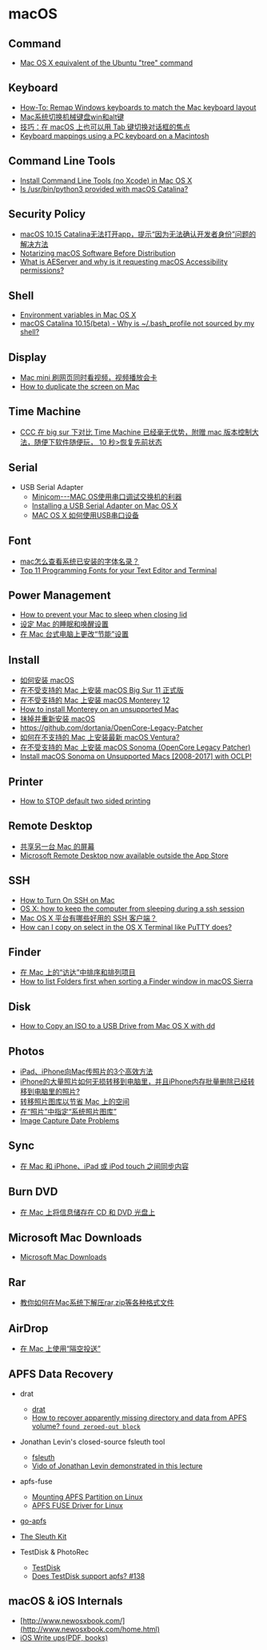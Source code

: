 # macOS

## Command
* [Mac OS X equivalent of the Ubuntu "tree" command](https://superuser.com/questions/359723/mac-os-x-equivalent-of-the-ubuntu-tree-command)

## Keyboard
* [How-To: Remap Windows keyboards to match the Mac keyboard layout](https://9to5mac.com/2016/03/17/how-to-remap-windows-keyboard-buttons-match-mac-layout/)
* [Mac系统切换机械键盘win和alt键](https://www.jianshu.com/p/66922b2bc8c3)
* [技巧：在 macOS 上也可以用 Tab 键切换对话框的焦点](https://zhuanlan.zhihu.com/p/27586949)
* [Keyboard mappings using a PC keyboard on a Macintosh](https://support.microsoft.com/en-us/kb/970299)

## Command Line Tools
* [Install Command Line Tools (no Xcode) in Mac OS X](https://developpaper.com/install-command-line-tools-no-xcode-in-mac-os-x/)
* [Is /usr/bin/python3 provided with macOS Catalina?](https://apple.stackexchange.com/questions/376077/is-usr-bin-python3-provided-with-macos-catalina)

## Security Policy
* [macOS 10.15 Catalina无法打开app，提示“因为无法确认开发者身份”问题的解决方法
](https://heipg.cn/tutorial/solution-for-macos-10-15-catalina-cant-run-apps.html)
* [Notarizing macOS Software Before Distribution](https://developer.apple.com/documentation/xcode/notarizing_macos_software_before_distribution)
* [What is AEServer and why is it requesting macOS Accessibility permissions?](https://apple.stackexchange.com/questions/403109/what-is-aeserver-and-why-is-it-requesting-macos-accessibility-permissions)

## Shell
* [Environment variables in Mac OS X](https://stackoverflow.com/questions/603785/environment-variables-in-mac-os-x)
* [macOS Catalina 10.15(beta) - Why is ~/.bash_profile not sourced by my shell?](https://stackoverflow.com/questions/56784894/macos-catalina-10-15beta-why-is-bash-profile-not-sourced-by-my-shell)

## Display
* [Mac mini 刷网页同时看视频，视频播放会卡](https://v2ex.com/t/660210)
* [How to duplicate the screen on Mac](https://nektony.com/how-to/duplicate-screen-mac)

## Time Machine
* [CCC 在 big sur 下对比 Time Machine 已经毫无优势，附赠 mac 版本控制大法，随便下软件随便玩， 10 秒>恢复先前状态](https://v2ex.com/t/731563)

## Serial
* USB Serial Adapter
  * [Minicom---MAC OS使用串口调试交换机的利器](https://www.jianshu.com/p/3d921b547705)
  * [Installing a USB Serial Adapter on Mac OS X](https://archive.plugable.com/2011/07/12/installing-a-usb-serial-adapter-on-mac-os-x/#VERIFY)
  * [MAC OS X 如何使用USB串口设备](https://www.jianshu.com/p/e25009af3726)

## Font
* [mac怎么查看系统已安装的字体名录？](https://www.zhihu.com/question/21686333/answer/618481248)
* [Top 11 Programming Fonts for your Text Editor and Terminal](https://wesbos.com/programming-fonts/)

## Power Management
* [How to prevent your Mac to sleep when closing lid](https://yama-mac.com/en/prevent_sleep_when_lid_close/)
* [设定 Mac 的睡眠和唤醒设置](https://support.apple.com/zh-cn/guide/mac-help/mchle41a6ccd/mac)
* [在 Mac 台式电脑上更改“节能”设置](https://support.apple.com/zh-cn/guide/mac-help/mchlp1168/14.0/mac/14.0)

## Install
* [如何安装 macOS](https://support.apple.com/zh-cn/HT204904)
* [在不受支持的 Mac 上安装 macOS Big Sur 11 正式版](https://sysin.org/blog/install-macos-11-on-unsupported-mac/)
* [在不受支持的 Mac 上安装 macOS Monterey 12](https://sysin.org/blog/install-macos-12-on-unsupported-mac/)
* [How to install Monterey on an unsupported Mac](https://www.macworld.com/article/672461/how-to-install-macos-monterey-on-an-older-mac.html)
* [抹掉并重新安装 macOS](https://support.apple.com/zh-cn/guide/mac-help/mh27903/10.15/mac/10.15)
* <https://github.com/dortania/OpenCore-Legacy-Patcher>
* [如何在不支持的 Mac 上安装最新 macOS Ventura?](https://zhuanlan.zhihu.com/p/578585298)
* [在不受支持的 Mac 上安装 macOS Sonoma (OpenCore Legacy Patcher)](https://sysin.org/blog/install-macos-14-on-unsupported-mac/)
* [Install macOS Sonoma on Unsupported Macs [2008-2017] with OCLP!](https://www.bilibili.com/video/BV1vh4y167DA)

## Printer
* [How to STOP default two sided printing](https://discussions.apple.com/thread/5244577)

## Remote Desktop
* [共享另一台 Mac 的屏幕](https://support.apple.com/zh-cn/guide/mac-help/mh14066/12.0/mac/12.0)
* [Microsoft Remote Desktop now available outside the App Store](https://community.spiceworks.com/topic/2123651-microsoft-remote-desktop-now-available-outside-the-app-store)

## SSH
* [How to Turn On SSH on Mac](https://osxdaily.com/2022/07/08/turn-on-ssh-mac/)
* [OS X: how to keep the computer from sleeping during a ssh session](https://unix.stackexchange.com/questions/1786/os-x-how-to-keep-the-computer-from-sleeping-during-a-ssh-session)
* [Mac OS X 平台有哪些好用的 SSH 客户端？](https://www.zhihu.com/question/20541129)
* [How can I copy on select in the OS X Terminal like PuTTY does?](http://superuser.com/questions/62609/how-can-i-copy-on-select-in-the-os-x-terminal-like-putty-does)

## Finder
* [在 Mac 上的“访达”中排序和排列项目](https://support.apple.com/zh-cn/guide/mac-help/mchlp1745/mac)
* [How to list Folders first when sorting a Finder window in macOS Sierra](https://www.macworld.com/article/228886/how-to-list-folders-first-when-sorting-a-finder-window-in-macos-sierra.html)

## Disk
* [How to Copy an ISO to a USB Drive from Mac OS X with dd](https://osxdaily.com/2015/06/05/copy-iso-to-usb-drive-mac-os-x-command/)

## Photos
* [iPad、iPhone向Mac传照片的3个高效方法](https://zhuanlan.zhihu.com/p/467381778)
* [iPhone的大量照片如何无损转移到电脑里，并且iPhone内存批量删除已经转移到电脑里的照片?](https://www.zhihu.com/question/451735214/answer/3058475406)
* [转移照片图库以节省 Mac 上的空间](https://support.apple.com/zh-cn/108345)
* [在“照片”中指定“系统照片图库”](https://support.apple.com/zh-cn/104946)
* [Image Capture Date Problems](https://discussions.apple.com/thread/254299771?sortBy=best)

## Sync
* [在 Mac 和 iPhone、iPad 或 iPod touch 之间同步内容](https://support.apple.com/zh-cn/guide/mac-help/mchlde9a31f1/mac)

## Burn DVD
* [在 Mac 上将信息储存在 CD 和 DVD 光盘上](https://support.apple.com/zh-cn/guide/mac-help/mchl8addfd95/14.0/mac/14.0)

## Microsoft Mac Downloads
* [Microsoft Mac Downloads](https://macadmins.software/)

## Rar
* [教你如何在Mac系统下解压rar,zip等各种格式文件](https://zhuanlan.zhihu.com/p/103473716)

## AirDrop
* [在 Mac 上使用“隔空投送”](https://support.apple.com/zh-cn/HT203106)

## APFS Data Recovery
* drat
  * [drat](https://github.com/jivanpal/drat/)
  * [How to recover apparently missing directory and data from APFS volume? `found zeroed-out block`](https://apple.stackexchange.com/questions/373718/how-to-recover-apparently-missing-directory-and-data-from-apfs-volume-found-ze)

* Jonathan Levin's closed-source fsleuth tool
  * [fsleuth](https://newosxbook.com/tools/fsleuth)
  * [Vido of Jonathan Levin demonstrated in this lecture](http://docs.macsysadmin.se/2018/video/Day4Session2.mp4)

* apfs-fuse
  * [Mounting APFS Partition on Linux](https://www.baeldung.com/linux/apfs-partition-mount)
  * [APFS FUSE Driver for Linux](https://github.com/sgan81/apfs-fuse)

* [go-apfs](https://github.com/blacktop/go-apfs)

* [The Sleuth Kit](https://github.com/sleuthkit/sleuthkit)

* TestDisk & PhotoRec
  * [TestDisk](https://github.com/cgsecurity/testdisk)
  * [Does TestDisk support apfs? #138](https://github.com/cgsecurity/testdisk/issues/138)

## macOS & iOS Internals
* [http://www.newosxbook.com/](http://www.newosxbook.com/home.html)
* [iOS Write ups(PDF, books)](https://github.com/writeups/iOS)

